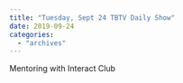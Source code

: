 ```yaml
---
title: "Tuesday, Sept 24 TBTV Daily Show"
date: 2019-09-24
categories: 
  - "archives"
---
```


Mentoring with Interact Club
